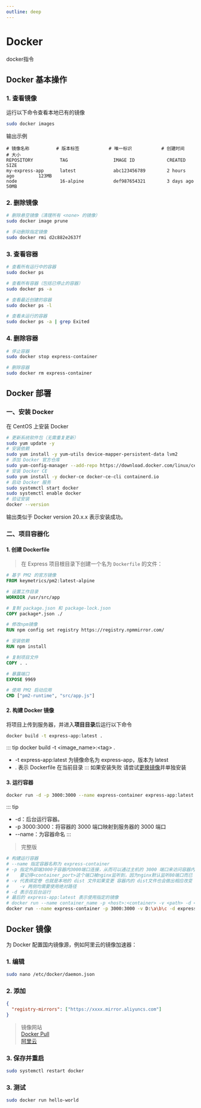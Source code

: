 ```yaml
---
outline: deep
---
```


# Docker
docker指令
## Docker 基本操作
### 1. 查看镜像
运行以下命令查看本地已有的镜像
```bash
sudo docker images
```
输出示例
```
# 镜像名称          # 版本标签           # 唯一标识           # 创建时间           # 大小
REPOSITORY          TAG                 IMAGE ID            CREATED             SIZE
my-express-app      latest              abc123456789        2 hours ago         123MB
node                16-alpine           def987654321        3 days ago          50MB
```
### 2. 删除镜像
```bash
# 删除悬空镜像（清理所有 <none> 的镜像）
sudo docker image prune

# 手动删除指定镜像
sudo docker rmi d2c882e2637f
```

### 3. 查看容器
```bash
# 查看所有运行中的容器
sudo docker ps

# 查看所有容器（包括已停止的容器）
sudo docker ps -a

# 查看最近创建的容器
sudo docker ps -l

# 查看未运行的容器
sudo docker ps -a | grep Exited
```
### 4. 删除容器
```bash
# 停止容器
sudo docker stop express-container

# 删除容器
sudo docker rm express-container
```
## Docker 部署
### 一、安装 Docker
在 CentOS 上安装 Docker
```bash
# 更新系统软件包（无需重复更新）
sudo yum update -y
# 安装依赖
sudo yum install -y yum-utils device-mapper-persistent-data lvm2
# 添加 Docker 官方仓库
sudo yum-config-manager --add-repo https://download.docker.com/linux/centos/docker-ce.repo
# 安装 Docker CE
sudo yum install -y docker-ce docker-ce-cli containerd.io
# 启动 Docker 服务
sudo systemctl start docker
sudo systemctl enable docker
# 验证安装
docker --version
```
输出类似于 Docker version 20.x.x 表示安装成功。
### 二、项目容器化
#### 1. 创建 Dockerfile
>在 Express 项目根目录下创建一个名为 `Dockerfile` 的文件：
```Dockerfile
# 基于 PM2 的官方镜像
FROM keymetrics/pm2:latest-alpine

# 设置工作目录
WORKDIR /usr/src/app

# 复制 package.json 和 package-lock.json
COPY package*.json ./

# 修改npm镜像
RUN npm config set registry https://registry.npmmirror.com/

# 安装依赖
RUN npm install

# 复制项目文件
COPY . .

# 暴露端口
EXPOSE 9969

# 使用 PM2 启动应用
CMD ["pm2-runtime", "src/app.js"]
```
#### 2. 构建 Docker 镜像
将项目上传到服务器，并进入**项目目录**后运行以下命令  
```bash
docker build -t express-app:latest .
```
::: tip
docker build -t &lt;image_name&gt;:&lt;tag&gt; .
- -t express-app:latest 为镜像命名为 express-app，版本为 latest
- . 表示 Dockerfile 在当前目录
:::
如果安装失败 请尝试[更换镜像](#docker-镜像)并单独安装

#### 3. 运行容器
```bash
docker run -d -p 3000:3000 --name express-container express-app:latest
```
::: tip
- -d：后台运行容器。
- -p 3000:3000：将容器的 3000 端口映射到服务器的 3000 端口  
- --name：为容器命名
:::
>完整版
```bash
# 构建运行容器
# --name 指定容器名称为 express-container
# -p 指定外部端3000于容器内3000端口连接，从而可以通过主机的 3000 端口来访问容器内的服务
#    要记得<container_port>这个端口被nginx监听到，因为nginx默认监听80端口而已
# -v 代表绑定卷 也就是本地的 dist 文件如果变更 容器内的 dist文件也会做出相应改变
#    -v 两侧均需要使用绝对路径
# -d 表示在后台运行
# 最后的 express-app:latest 表示使用指定的镜像
# docker run --name container_name -p <host>:<container> -v <path> -d <name>:<tag>
docker run --name express-container -p 3000:3000 -v D:\a\b\c -d express-app:latest
```

## Docker 镜像
为 Docker 配置国内镜像源，例如阿里云的镜像加速器：
### 1. 编辑
```bash
sudo nano /etc/docker/daemon.json
```
### 2. 添加
```json
{
  "registry-mirrors": ["https://xxxx.mirror.aliyuncs.com"]
}
```
>镜像网站  
> [Docker Pull](https://dockerpull.org/)  
> [阿里云](https://cr.console.aliyun.com/cn-shanghai/instances/mirrors)
### 3. 保存并重启
```bash
sudo systemctl restart docker
```
### 3. 测试
```bash
sudo docker run hello-world
```